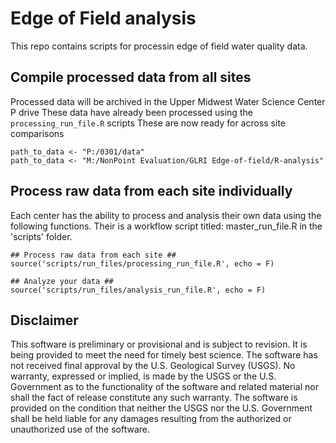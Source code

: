 # Edge of Field analysis

This repo contains scripts for processin edge of field water quality data. 

## Compile processed data from all sites

Processed data will be archived in the Upper Midwest Water Science Center P drive
These data have already been processed using the `processing_run_file.R` scripts
These are now ready for across site comparisons
```
path_to_data <- "P:/0301/data"
path_to_data <- "M:/NonPoint Evaluation/GLRI Edge-of-field/R-analysis"
```



## Process raw data from each site individually 

Each center has the ability to process and analysis their own data using the following functions. Their is a workflow script titled: master_run_file.R in the 'scripts' folder. 


```
## Process raw data from each site ##
source('scripts/run_files/processing_run_file.R', echo = F)

## Analyze your data ##
source('scripts/run_files/analysis_run_file.R', echo = F)
```


## Disclaimer

This software is preliminary or provisional and is subject to revision. It is being provided to meet the need for timely best science. The software has not received final approval by the U.S. Geological Survey (USGS). No warranty, expressed or implied, is made by the USGS or the U.S. Government as to the functionality of the software and related material nor shall the fact of release constitute any such warranty. The software is provided on the condition that neither the USGS nor the U.S. Government shall be held liable for any damages resulting from the authorized or unauthorized use of the software.
